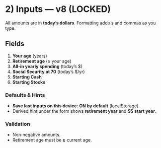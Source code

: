 # 2) Inputs — v8 (LOCKED)

All amounts are in **today’s dollars**. Formatting adds `$` and commas as you type.

## Fields
1. **Your age** (years)  
2. **Retirement age** (≥ your age)  
3. **All‑in yearly spending** (today’s $)  
4. **Social Security at 70** (today’s $/yr)  
5. **Starting Cash**  
6. **Starting Stocks**  

### Defaults & Hints
- **Save last inputs on this device**: **ON by default** (localStorage).  
- Derived hint under the form shows **retirement year** and **SS start year**.

### Validation
- Non‑negative amounts.  
- Retirement age must be **≥** current age.
